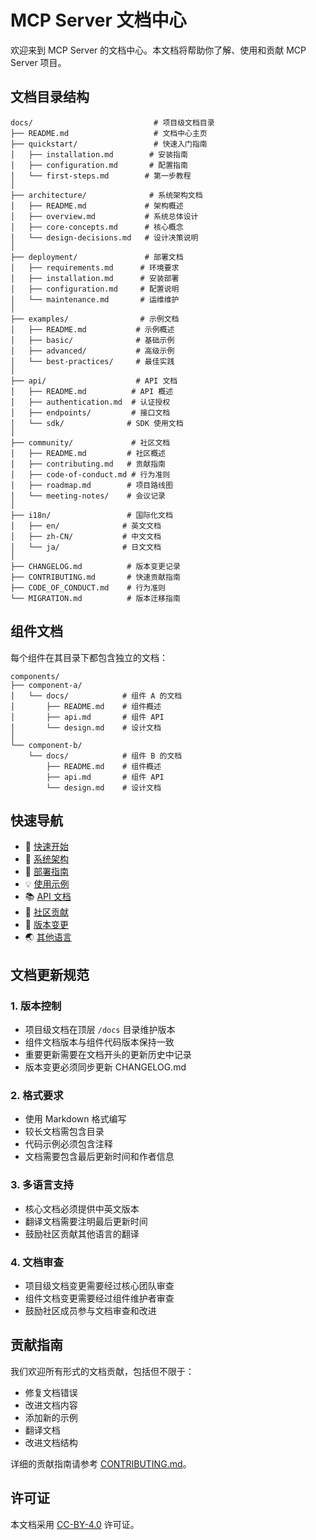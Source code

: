 # MCP Server 文档中心

欢迎来到 MCP Server 的文档中心。本文档将帮助你了解、使用和贡献 MCP Server 项目。

## 文档目录结构

```
docs/                           # 项目级文档目录
├── README.md                   # 文档中心主页
├── quickstart/                 # 快速入门指南
│   ├── installation.md        # 安装指南
│   ├── configuration.md       # 配置指南
│   └── first-steps.md        # 第一步教程
│
├── architecture/              # 系统架构文档
│   ├── README.md             # 架构概述
│   ├── overview.md           # 系统总体设计
│   ├── core-concepts.md      # 核心概念
│   └── design-decisions.md   # 设计决策说明
│
├── deployment/               # 部署文档
│   ├── requirements.md      # 环境要求
│   ├── installation.md      # 安装部署
│   ├── configuration.md     # 配置说明
│   └── maintenance.md       # 运维维护
│
├── examples/                # 示例文档
│   ├── README.md           # 示例概述
│   ├── basic/              # 基础示例
│   ├── advanced/           # 高级示例
│   └── best-practices/     # 最佳实践
│
├── api/                    # API 文档
│   ├── README.md          # API 概述
│   ├── authentication.md  # 认证授权
│   ├── endpoints/         # 接口文档
│   └── sdk/              # SDK 使用文档
│
├── community/             # 社区文档
│   ├── README.md         # 社区概述
│   ├── contributing.md   # 贡献指南
│   ├── code-of-conduct.md # 行为准则
│   ├── roadmap.md        # 项目路线图
│   └── meeting-notes/    # 会议记录
│
├── i18n/                 # 国际化文档
│   ├── en/              # 英文文档
│   ├── zh-CN/           # 中文文档
│   └── ja/              # 日文文档
│
├── CHANGELOG.md          # 版本变更记录
├── CONTRIBUTING.md       # 快速贡献指南
├── CODE_OF_CONDUCT.md    # 行为准则
└── MIGRATION.md          # 版本迁移指南
```

## 组件文档

每个组件在其目录下都包含独立的文档：

```
components/
├── component-a/
│   └── docs/            # 组件 A 的文档
│       ├── README.md    # 组件概述
│       ├── api.md       # 组件 API
│       └── design.md    # 设计文档
│
└── component-b/
    └── docs/            # 组件 B 的文档
        ├── README.md    # 组件概述
        ├── api.md       # 组件 API
        └── design.md    # 设计文档
```

## 快速导航

- 🚀 [快速开始](./quickstart/README.md)
- 📖 [系统架构](./architecture/README.md)
- 🔧 [部署指南](./deployment/README.md)
- 💡 [使用示例](./examples/README.md)
- 📚 [API 文档](./api/README.md)
- 👥 [社区贡献](./community/README.md)
- 📅 [版本变更](./CHANGELOG.md)
- 🌏 [其他语言](./i18n/)

## 文档更新规范

### 1. 版本控制
- 项目级文档在顶层 `/docs` 目录维护版本
- 组件文档版本与组件代码版本保持一致
- 重要更新需要在文档开头的更新历史中记录
- 版本变更必须同步更新 CHANGELOG.md

### 2. 格式要求
- 使用 Markdown 格式编写
- 较长文档需包含目录
- 代码示例必须包含注释
- 文档需要包含最后更新时间和作者信息

### 3. 多语言支持
- 核心文档必须提供中英文版本
- 翻译文档需要注明最后更新时间
- 鼓励社区贡献其他语言的翻译

### 4. 文档审查
- 项目级文档变更需要经过核心团队审查
- 组件文档变更需要经过组件维护者审查
- 鼓励社区成员参与文档审查和改进

## 贡献指南

我们欢迎所有形式的文档贡献，包括但不限于：
- 修复文档错误
- 改进文档内容
- 添加新的示例
- 翻译文档
- 改进文档结构

详细的贡献指南请参考 [CONTRIBUTING.md](./CONTRIBUTING.md)。

## 许可证

本文档采用 [CC-BY-4.0](https://creativecommons.org/licenses/by/4.0/) 许可证。 